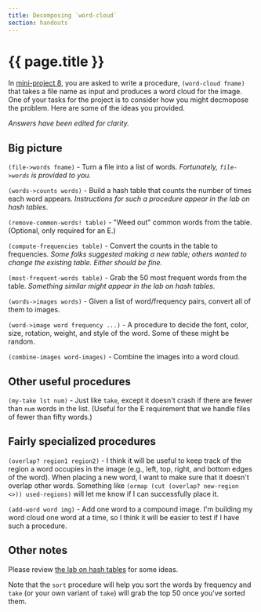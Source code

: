 ```yaml
---
title: Decomposing `word-cloud`
section: handouts
---
```

# {{ page.title }}

In [mini-project 8](../mps/mp08), you are asked to write a procedure, `(word-cloud fname)` that takes a file name as input and produces a word cloud for the image. One of your tasks for the project is to consider how you might decmopose the problem. Here are some of the ideas you provided.

_Answers have been edited for clarity._

Big picture
-----------

`(file->words fname)` - Turn a file into a list of words. _Fortunately, `file->words` is provided to you._

`(words->counts words)` - Build a hash table that counts the number of times each word appears. _Instructions for such a procedure appear in the lab on hash tables_.

`(remove-common-words! table)` - "Weed out" common words from the table. (Optional, only required for an E.)

`(compute-frequencies table)` - Convert the counts in the table to frequencies. _Some folks suggested making a new table; others wanted to change the existing table. Either should be fine._

`(most-frequent-words table)` - Grab the 50 most frequent words from the table. _Something similar might appear in the lab on hash tables._

`(words->images words)` - Given a list of word/frequency pairs, convert all of them to images.

`(word->image word frequency ...)` - A procedure to decide the font, color, size, rotation, weight, and style of the word. Some of these might be random.

`(combine-images word-images)` - Combine the images into a word cloud.

Other useful procedures
-----------------------

`(my-take lst num)` - Just like `take`, except it doesn't crash if there are fewer than `num` words in the list. (Useful for the E requirement that we handle files of fewer than fifty words.)

Fairly specialized procedures
-----------------------------

`(overlap? region1 region2)` - I think it will be useful to keep track of the region a word occupies in the image (e.g., left, top, right, and bottom edges of the word). When placing a new word, I want to make sure that it doesn't overlap other words. Something like `(ormap (cut (overlap? new-region <>)) used-regions)` will let me know if I can successfully place it.

`(add-word word img)` - Add one word to a compound image. I'm building my word cloud one word at a time, so I think it will be easier to test if I have such a procedure.

Other notes
-----------

Please review [the lab on hash tables](../labs/hash-tables) for some ideas.

Note that the `sort` procedure will help you sort the words by frequency and `take` (or your own variant of `take`) will grab the top 50 once you've sorted them.



